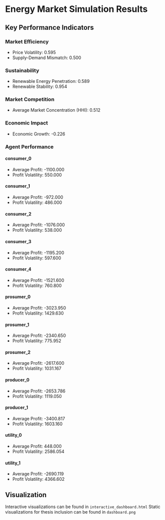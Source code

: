 # Energy Market Simulation Results

## Key Performance Indicators

### Market Efficiency
- Price Volatility: 0.595
- Supply-Demand Mismatch: 0.500

### Sustainability
- Renewable Energy Penetration: 0.589
- Renewable Stability: 0.954

### Market Competition
- Average Market Concentration (HHI): 0.512

### Economic Impact
- Economic Growth: -0.226

### Agent Performance

#### consumer_0
- Average Profit: -1100.000
- Profit Volatility: 550.000

#### consumer_1
- Average Profit: -972.000
- Profit Volatility: 486.000

#### consumer_2
- Average Profit: -1076.000
- Profit Volatility: 538.000

#### consumer_3
- Average Profit: -1195.200
- Profit Volatility: 597.600

#### consumer_4
- Average Profit: -1521.600
- Profit Volatility: 760.800

#### prosumer_0
- Average Profit: -3023.950
- Profit Volatility: 1429.630

#### prosumer_1
- Average Profit: -2340.650
- Profit Volatility: 775.952

#### prosumer_2
- Average Profit: -2617.600
- Profit Volatility: 1031.167

#### producer_0
- Average Profit: -2653.786
- Profit Volatility: 1119.050

#### producer_1
- Average Profit: -3400.817
- Profit Volatility: 1603.160

#### utility_0
- Average Profit: 448.000
- Profit Volatility: 2586.054

#### utility_1
- Average Profit: -2690.119
- Profit Volatility: 4366.602

## Visualization
Interactive visualizations can be found in `interactive_dashboard.html`
Static visualizations for thesis inclusion can be found in `dashboard.png`
